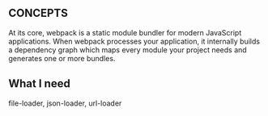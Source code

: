## CONCEPTS
At its core, webpack is a static module bundler for modern JavaScript applications. When webpack processes your application, it internally builds a dependency graph which maps every module your project needs and generates one or more bundles.

## What I need
file-loader, json-loader, url-loader
